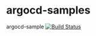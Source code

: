 # argocd-samples
argocd-sample
[![Build Status](https://dev.azure.com/adiazz/semilla/_apis/build/status/buildapp?branchName=master)](https://dev.azure.com/adiazz/semilla/_build/latest?definitionId=12&branchName=master)
